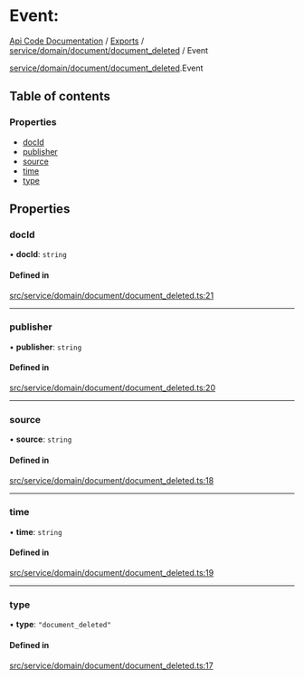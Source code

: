 # Event: 
 
[Api Code Documentation](../README.md) / [Exports](../modules.md) / [service/domain/document/document\_deleted](../modules/service_domain_document_document_deleted.md) / Event

[service/domain/document/document\_deleted](../modules/service_domain_document_document_deleted.md).Event

## Table of contents

### Properties

- [docId](service_domain_document_document_deleted.Event.md#docid)
- [publisher](service_domain_document_document_deleted.Event.md#publisher)
- [source](service_domain_document_document_deleted.Event.md#source)
- [time](service_domain_document_document_deleted.Event.md#time)
- [type](service_domain_document_document_deleted.Event.md#type)

## Properties

### docId

• **docId**: `string`

#### Defined in

[src/service/domain/document/document_deleted.ts:21](https://github.com/openkfw/TruBudget/blob/e3c318d/api/src/service/domain/document/document_deleted.ts#L21)

___

### publisher

• **publisher**: `string`

#### Defined in

[src/service/domain/document/document_deleted.ts:20](https://github.com/openkfw/TruBudget/blob/e3c318d/api/src/service/domain/document/document_deleted.ts#L20)

___

### source

• **source**: `string`

#### Defined in

[src/service/domain/document/document_deleted.ts:18](https://github.com/openkfw/TruBudget/blob/e3c318d/api/src/service/domain/document/document_deleted.ts#L18)

___

### time

• **time**: `string`

#### Defined in

[src/service/domain/document/document_deleted.ts:19](https://github.com/openkfw/TruBudget/blob/e3c318d/api/src/service/domain/document/document_deleted.ts#L19)

___

### type

• **type**: ``"document_deleted"``

#### Defined in

[src/service/domain/document/document_deleted.ts:17](https://github.com/openkfw/TruBudget/blob/e3c318d/api/src/service/domain/document/document_deleted.ts#L17)
